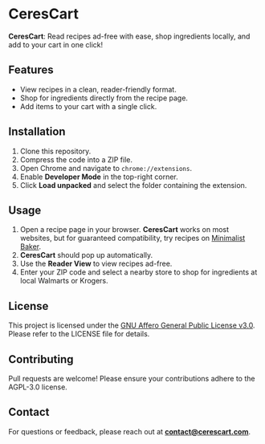 # CeresCart

**CeresCart**: Read recipes ad-free with ease, shop ingredients locally, and add to your cart in one click!  

## Features
- View recipes in a clean, reader-friendly format.
- Shop for ingredients directly from the recipe page.
- Add items to your cart with a single click.

## Installation
1. Clone this repository.
2. Compress the code into a ZIP file.
3. Open Chrome and navigate to `chrome://extensions`.
4. Enable **Developer Mode** in the top-right corner.
5. Click **Load unpacked** and select the folder containing the extension.

## Usage
1. Open a recipe page in your browser. **CeresCart** works on most websites, but for guaranteed compatibility, try recipes on [Minimalist Baker](https://minimalistbaker.com).
2. **CeresCart** should pop up automatically.
3. Use the **Reader View** to view recipes ad-free.
4. Enter your ZIP code and select a nearby store to shop for ingredients at local Walmarts or Krogers.

## License
This project is licensed under the [GNU Affero General Public License v3.0](LICENSE).  
Please refer to the LICENSE file for details.

## Contributing
Pull requests are welcome! Please ensure your contributions adhere to the AGPL-3.0 license.

## Contact
For questions or feedback, please reach out at **contact@cerescart.com**.
